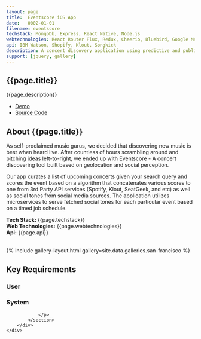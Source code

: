 ```yaml
---
layout: page
title:  Eventscore iOS App
date:   0002-01-01
filename: eventscore
techstack: MongoDb, Express, React Native, Node.js
webtechnologies: React Router Flux, Redux, Cheerio, Bluebird, Google Maps, D3.js, CRON
api: IBM Watson, Shopify, Klout, Songkick
description: A concert discovery application using predictive and public social influence analysis powered by React Native, Redux, and much more.
support: [jquery, gallery]
---
```


<!-- Intro -->
<section id="intro" class="wrapper style1 fade-up">
  <img style="position: absolute; background: rgba(0, 0, 0, .5); min-width: 100%; height: auto" src="{{site.baseurl}}images/eventscore_main.jpg"  alt="" data-position="center center" />
	<div class="inner">
		<h1>{{page.title}}</h1>
		<p>{{page.description}}</p>
		<ul class="actions">
			<li><a href="#" class="button disabled" >Demo</a></li>
      <li><a href="#" class="button">Source Code</a></li>
		</ul>
	</div>
</section>

<section id="one" class="wrapper style2 fade-up spotlights">
	<section>
		<div class="content">
			<div class="inner">
				<h2>About {{page.title}}</h2>
				<div>
					<p>
            As self-proclaimed music gurus, we decided that discovering new music is best when heard live. After countless of hours scrambling around and pitching ideas left-to-right, we ended up with Eventscore - A concert discovering tool built based on geolocation and social perception.
          </p>
					<p>
            Our app curates a list of upcoming concerts given your search query and scores the event based on a algorithm that concatenates various scores to one from 3rd Party API services (Spotify, Klout, SeatGeek, and etc) as well as social tones from social media sources. The application utilizes microservices to serve fetched social tones for each particular event based on a timed job schedule.
          </p>
          <p>
            <b>Tech Stack:</b> {{page.techstack}} <br>
            <b>Web Technologies:</b> {{page.webtechnologies}} <br>
            <b>Api:</b> {{page.api}}
          </p>
					<br>
				</div>
			</div>
		</div>
    <div class="content">
      <div class="inner">
        {% include gallery-layout.html gallery=site.data.galleries.san-francisco %}
      </div>
    </div>
	</section>
</section>

<section id="two" class="wrapper style3 fade-up">
	<div class="inner">
		<h2>Key Requirements</h2>
		<div class="features">
			<section>
				<span class="icon major fa-user"></span>
				<h3>User</h3>
				<p></p>
			</section>
			<section>
				<span class="icon major fa-code"></span>
				<h3>System</h3>
				<p>

				</p>
			</section>
		</div>
	</div>
</section>
